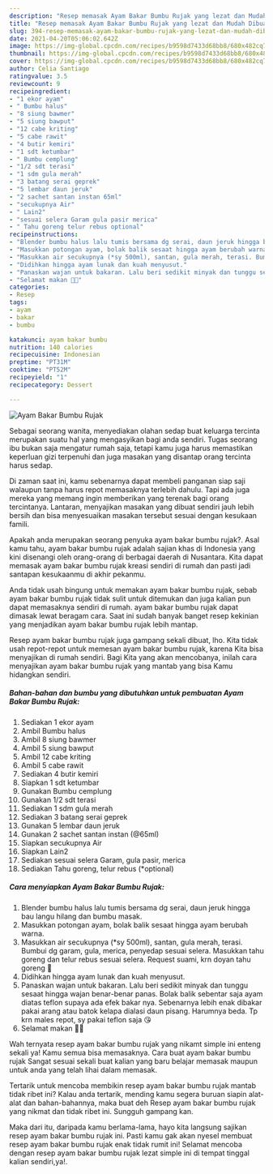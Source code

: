 ```yaml
---
description: "Resep memasak Ayam Bakar Bumbu Rujak yang lezat dan Mudah Dibuat"
title: "Resep memasak Ayam Bakar Bumbu Rujak yang lezat dan Mudah Dibuat"
slug: 394-resep-memasak-ayam-bakar-bumbu-rujak-yang-lezat-dan-mudah-dibuat
date: 2021-04-20T05:06:02.642Z
image: https://img-global.cpcdn.com/recipes/b9598d7433d68bb8/680x482cq70/ayam-bakar-bumbu-rujak-foto-resep-utama.jpg
thumbnail: https://img-global.cpcdn.com/recipes/b9598d7433d68bb8/680x482cq70/ayam-bakar-bumbu-rujak-foto-resep-utama.jpg
cover: https://img-global.cpcdn.com/recipes/b9598d7433d68bb8/680x482cq70/ayam-bakar-bumbu-rujak-foto-resep-utama.jpg
author: Celia Santiago
ratingvalue: 3.5
reviewcount: 9
recipeingredient:
- "1 ekor ayam"
- " Bumbu halus"
- "8 siung bawmer"
- "5 siung bawput"
- "12 cabe kriting"
- "5 cabe rawit"
- "4 butir kemiri"
- "1 sdt ketumbar"
- " Bumbu cemplung"
- "1/2 sdt terasi"
- "1 sdm gula merah"
- "3 batang serai geprek"
- "5 lembar daun jeruk"
- "2 sachet santan instan 65ml"
- "secukupnya Air"
- " Lain2"
- "sesuai selera Garam gula pasir merica"
- " Tahu goreng telur rebus optional"
recipeinstructions:
- "Blender bumbu halus lalu tumis bersama dg serai, daun jeruk hingga bau langu hilang dan bumbu masak."
- "Masukkan potongan ayam, bolak balik sesaat hingga ayam berubah warna."
- "Masukkan air secukupnya (*sy 500ml), santan, gula merah, terasi. Bumbui dg garam, gula, merica, penyedap sesuai selera. Masukkan tahu goreng dan telur rebus sesuai selera. Request suami, krn doyan tahu goreng 🤭"
- "Didihkan hingga ayam lunak dan kuah menyusut."
- "Panaskan wajan untuk bakaran. Lalu beri sedikit minyak dan tunggu sesaat hingga wajan benar-benar panas. Bolak balik sebentar saja ayam diatas teflon supaya ada efek bakar nya. Sebenarnya lebih enak dibakar pakai arang atau batok kelapa dialasi daun pisang. Harumnya beda. Tp krn males repot, sy pakai teflon saja 😘"
- "Selamat makan 🍚🍗"
categories:
- Resep
tags:
- ayam
- bakar
- bumbu

katakunci: ayam bakar bumbu 
nutrition: 140 calories
recipecuisine: Indonesian
preptime: "PT31M"
cooktime: "PT52M"
recipeyield: "1"
recipecategory: Dessert

---
```



![Ayam Bakar Bumbu Rujak](https://img-global.cpcdn.com/recipes/b9598d7433d68bb8/680x482cq70/ayam-bakar-bumbu-rujak-foto-resep-utama.jpg)

Sebagai seorang wanita, menyediakan olahan sedap buat keluarga tercinta merupakan suatu hal yang mengasyikan bagi anda sendiri. Tugas seorang ibu bukan saja mengatur rumah saja, tetapi kamu juga harus memastikan keperluan gizi terpenuhi dan juga masakan yang disantap orang tercinta harus sedap.

Di zaman  saat ini, kamu sebenarnya dapat membeli panganan siap saji walaupun tanpa harus repot memasaknya terlebih dahulu. Tapi ada juga mereka yang memang ingin memberikan yang terenak bagi orang tercintanya. Lantaran, menyajikan masakan yang dibuat sendiri jauh lebih bersih dan bisa menyesuaikan masakan tersebut sesuai dengan kesukaan famili. 



Apakah anda merupakan seorang penyuka ayam bakar bumbu rujak?. Asal kamu tahu, ayam bakar bumbu rujak adalah sajian khas di Indonesia yang kini disenangi oleh orang-orang di berbagai daerah di Nusantara. Kita dapat memasak ayam bakar bumbu rujak kreasi sendiri di rumah dan pasti jadi santapan kesukaanmu di akhir pekanmu.

Anda tidak usah bingung untuk memakan ayam bakar bumbu rujak, sebab ayam bakar bumbu rujak tidak sulit untuk ditemukan dan juga kalian pun dapat memasaknya sendiri di rumah. ayam bakar bumbu rujak dapat dimasak lewat beragam cara. Saat ini sudah banyak banget resep kekinian yang menjadikan ayam bakar bumbu rujak lebih mantap.

Resep ayam bakar bumbu rujak juga gampang sekali dibuat, lho. Kita tidak usah repot-repot untuk memesan ayam bakar bumbu rujak, karena Kita bisa menyajikan di rumah sendiri. Bagi Kita yang akan mencobanya, inilah cara menyajikan ayam bakar bumbu rujak yang mantab yang bisa Kamu hidangkan sendiri.

<!--inarticleads1-->

##### Bahan-bahan dan bumbu yang dibutuhkan untuk pembuatan Ayam Bakar Bumbu Rujak:

1. Sediakan 1 ekor ayam
1. Ambil  Bumbu halus
1. Ambil 8 siung bawmer
1. Ambil 5 siung bawput
1. Ambil 12 cabe kriting
1. Ambil 5 cabe rawit
1. Sediakan 4 butir kemiri
1. Siapkan 1 sdt ketumbar
1. Gunakan  Bumbu cemplung
1. Gunakan 1/2 sdt terasi
1. Sediakan 1 sdm gula merah
1. Sediakan 3 batang serai geprek
1. Gunakan 5 lembar daun jeruk
1. Gunakan 2 sachet santan instan (@65ml)
1. Siapkan secukupnya Air
1. Siapkan  Lain2
1. Sediakan sesuai selera Garam, gula pasir, merica
1. Sediakan  Tahu goreng, telur rebus (*optional)




<!--inarticleads2-->

##### Cara menyiapkan Ayam Bakar Bumbu Rujak:

1. Blender bumbu halus lalu tumis bersama dg serai, daun jeruk hingga bau langu hilang dan bumbu masak.
1. Masukkan potongan ayam, bolak balik sesaat hingga ayam berubah warna.
1. Masukkan air secukupnya (*sy 500ml), santan, gula merah, terasi. Bumbui dg garam, gula, merica, penyedap sesuai selera. Masukkan tahu goreng dan telur rebus sesuai selera. Request suami, krn doyan tahu goreng 🤭
1. Didihkan hingga ayam lunak dan kuah menyusut.
1. Panaskan wajan untuk bakaran. Lalu beri sedikit minyak dan tunggu sesaat hingga wajan benar-benar panas. Bolak balik sebentar saja ayam diatas teflon supaya ada efek bakar nya. Sebenarnya lebih enak dibakar pakai arang atau batok kelapa dialasi daun pisang. Harumnya beda. Tp krn males repot, sy pakai teflon saja 😘
1. Selamat makan 🍚🍗




Wah ternyata resep ayam bakar bumbu rujak yang nikamt simple ini enteng sekali ya! Kamu semua bisa memasaknya. Cara buat ayam bakar bumbu rujak Sangat sesuai sekali buat kalian yang baru belajar memasak maupun untuk anda yang telah lihai dalam memasak.

Tertarik untuk mencoba membikin resep ayam bakar bumbu rujak mantab tidak ribet ini? Kalau anda tertarik, mending kamu segera buruan siapin alat-alat dan bahan-bahannya, maka buat deh Resep ayam bakar bumbu rujak yang nikmat dan tidak ribet ini. Sungguh gampang kan. 

Maka dari itu, daripada kamu berlama-lama, hayo kita langsung sajikan resep ayam bakar bumbu rujak ini. Pasti kamu gak akan nyesel membuat resep ayam bakar bumbu rujak enak tidak rumit ini! Selamat mencoba dengan resep ayam bakar bumbu rujak lezat simple ini di tempat tinggal kalian sendiri,ya!.

